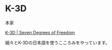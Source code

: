 K-3D
====

本家

[K-3D | Seven Degrees of Freedom](http://www.k-3d.org/ "K-3D | Seven Degrees of Freedom")

細々とK-3Dの日本語を使うこころみをやっています。


